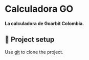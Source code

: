 # Calculadora GO

#### La calculadora de Goarbit Colombia.


## 🚀 Project setup

Use [git](https://git-scm.com/) to clone the project.


